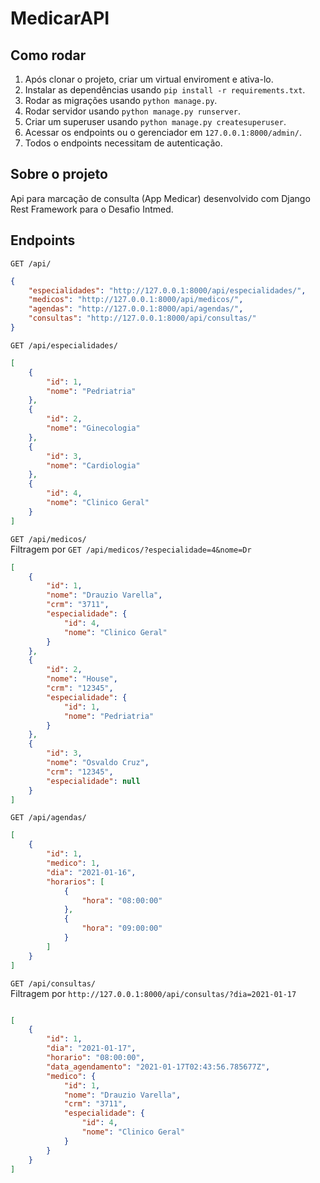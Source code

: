 # MedicarAPI

## Como rodar

1. Após clonar o projeto, criar um virtual enviroment e ativa-lo.
2. Instalar as dependências usando `pip install -r requirements.txt`.
3. Rodar as migrações usando `python manage.py`.
4. Rodar servidor usando `python manage.py runserver`.
5. Criar um superuser usando `python manage.py createsuperuser`.
6. Acessar os endpoints ou o gerenciador em `127.0.0.1:8000/admin/`.
7. Todos o endpoints necessitam de autenticação.

## Sobre o projeto

Api para marcação de consulta (App Medicar) desenvolvido com Django Rest Framework para o Desafio Intmed.

## Endpoints

`GET /api/`
 
```json
{
    "especialidades": "http://127.0.0.1:8000/api/especialidades/",
    "medicos": "http://127.0.0.1:8000/api/medicos/",
    "agendas": "http://127.0.0.1:8000/api/agendas/",
    "consultas": "http://127.0.0.1:8000/api/consultas/"
}
```

`GET /api/especialidades/`
 
```json
[
    {
        "id": 1,
        "nome": "Pedriatria"
    },
    {
        "id": 2,
        "nome": "Ginecologia"
    },
    {
        "id": 3,
        "nome": "Cardiologia"
    },
    {
        "id": 4,
        "nome": "Clinico Geral"
    }
]
```

`GET /api/medicos/`  
Filtragem por `GET /api/medicos/?especialidade=4&nome=Dr`
 
```json
[
    {
        "id": 1,
        "nome": "Drauzio Varella",
        "crm": "3711",
        "especialidade": {
            "id": 4,
            "nome": "Clinico Geral"
        }
    },
    {
        "id": 2,
        "nome": "House",
        "crm": "12345",
        "especialidade": {
            "id": 1,
            "nome": "Pedriatria"
        }
    },
    {
        "id": 3,
        "nome": "Osvaldo Cruz",
        "crm": "12345",
        "especialidade": null
    }
]
```

`GET /api/agendas/`  
 
```json
[
    {
        "id": 1,
        "medico": 1,
        "dia": "2021-01-16",
        "horarios": [
            {
                "hora": "08:00:00"
            },
            {
                "hora": "09:00:00"
            }
        ]
    }
]
```


`GET /api/consultas/`  
Filtragem por `http://127.0.0.1:8000/api/consultas/?dia=2021-01-17`
 
```json

[
    {
        "id": 1,
        "dia": "2021-01-17",
        "horario": "08:00:00",
        "data_agendamento": "2021-01-17T02:43:56.785677Z",
        "medico": {
            "id": 1,
            "nome": "Drauzio Varella",
            "crm": "3711",
            "especialidade": {
                "id": 4,
                "nome": "Clinico Geral"
            }
        }
    }
]
```
